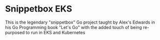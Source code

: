 # Snippetbox EKS
This is the legendary "snippetbox" Go project taught by Alex's Edwards in his Go Programming book "Let's Go" with the added touch of being re-purposed to run in EKS and Kubernetes

